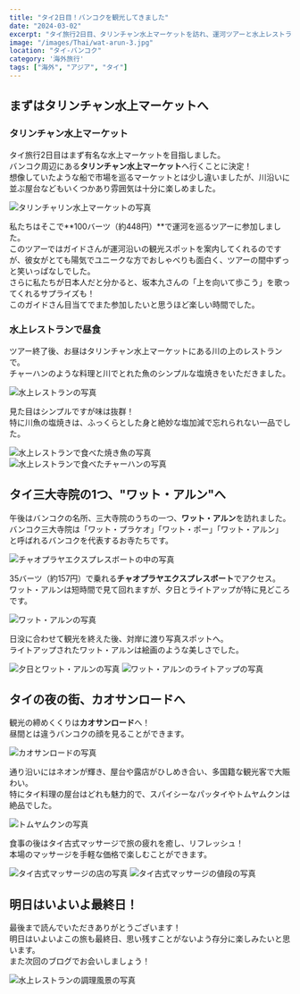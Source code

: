 ```yaml
---
title: "タイ2日目！バンコクを観光してきました"
date: "2024-03-02"
excerpt: "タイ旅行2日目、タリンチャン水上マーケットを訪れ、運河ツアーと水上レストランでの美味しい昼食を楽しんだあと、バンコク三大寺院の一つ、ワット・アルンを訪れる。夕日とライトアップの美しい景色を堪能した後、夜のカオサンロードでタイの文化と食を満喫。充実した一日を終え、最終日の準備を整えます。"
image: "/images/Thai/wat-arun-3.jpg"
location: "タイ-バンコク"
category: '海外旅行'
tags: ["海外", "アジア", "タイ"]
---
```


## まずはタリンチャン水上マーケットへ

### タリンチャン水上マーケット

タイ旅行2日目はまず有名な水上マーケットを目指しました。  
バンコク周辺にある**タリンチャン水上マーケット**へ行くことに決定！   
想像していたような船で市場を巡るマーケットとは少し違いましたが、川沿いに並ぶ屋台などもいくつかあり雰囲気は十分に楽しめました。  

![タリンチャリン水上マーケットの写真](/images/Thai/taling-chan-floating-market-1.jpg)

私たちはそこで**100バーツ（約448円）**で運河を巡るツアーに参加しました。  
このツアーではガイドさんが運河沿いの観光スポットを案内してくれるのですが、彼女がとても陽気でユニークな方でおしゃべりも面白く、ツアーの間中ずっと笑いっぱなしでした。  
さらに私たちが日本人だと分かると、坂本九さんの「上を向いて歩こう」を歌ってくれるサプライズも！  
このガイドさん目当てでまた参加したいと思うほど楽しい時間でした。  

### 水上レストランで昼食

ツアー終了後、お昼はタリンチャン水上マーケットにある川の上のレストランで。  
チャーハンのような料理と川でとれた魚のシンプルな塩焼きをいただきました。  

![水上レストランの写真](/images/Thai/taling-chan-restaurant-1.jpg)

見た目はシンプルですが味は抜群！  
特に川魚の塩焼きは、ふっくらとした身と絶妙な塩加減で忘れられない一品でした。  

![水上レストランで食べた焼き魚の写真](/images/Thai/thai-fish-food.jpg)
![水上レストランで食べたチャーハンの写真](/images/Thai/thai-food-2.jpg)

## タイ三大寺院の1つ、"ワット・アルン"へ

午後はバンコクの名所、三大寺院のうちの一つ、**ワット・アルン**を訪れました。  
バンコク三大寺院は「ワット・プラケオ」「ワット・ポー」「ワット・アルン」と呼ばれるバンコクを代表するお寺たちです。  

![チャオプラヤエクスプレスボートの中の写真](/images/Thai/chao-phraya-express-1.jpg)

35バーツ（約157円）で乗れる**チャオプラヤエクスプレスボート**でアクセス。  
ワット・アルンは短時間で見て回れますが、夕日とライトアップが特に見どころです。  

![ワット・アルンの写真](/images/Thai/wat-arun-1.jpg)

日没に合わせて観光を終えた後、対岸に渡り写真スポットへ。  
ライトアップされたワット・アルンは絵画のような美しさでした。 

![夕日とワット・アルンの写真](/images/Thai/wat-arun-2.jpg)
![ワット・アルンのライトアップの写真](/images/Thai/wat-arun-3.jpg)

## タイの夜の街、カオサンロードへ

観光の締めくくりは**カオサンロード**へ！  
昼間とは違うバンコクの顔を見ることができます。  

![カオサンロードの写真](/images/Thai/khao-san-street.jpg)

通り沿いにはネオンが輝き、屋台や露店がひしめき合い、多国籍な観光客で大賑わい。  
特にタイ料理の屋台はどれも魅力的で、スパイシーなパッタイやトムヤムクンは絶品でした。  

![トムヤムクンの写真](/images/Thai/tom-yum-goong.jpg)

食事の後はタイ古式マッサージで旅の疲れを癒し、リフレッシュ！  
本場のマッサージを手軽な価格で楽しむことができます。  

![タイ古式マッサージの店の写真](/images/Thai/thai-massage-1.jpg)
![タイ古式マッサージの値段の写真](/images/Thai/thai-massage-2.jpg)

## 明日はいよいよ最終日！

最後まで読んでいただきありがとうございます！  
明日はいよいよこの旅も最終日、思い残すことがないよう存分に楽しみたいと思います。  
また次回のブログでお会いしましょう！  

![水上レストランの調理風景の写真](/images/Thai/taling-chan-restaurant-2.jpg)
